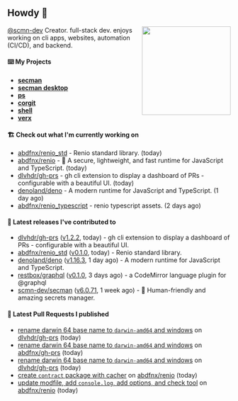 ## Howdy 👋

<img align="right" src="https://github.com/abdfnx.png" width="200">

[@scmn-dev](https://github.com/scmn-dev) Creator. full-stack dev. enjoys working on cli apps, websites, automation (CI/CD), and backend.

#### ⌨️ My Projects

- [**secman**](https://github.com/scmn-dev/secman)
- [**secman desktop**](https://github.com/scmn-dev/desktop)
- [**ps**](https://github.com/scmn-dev/ps)
- [**corgit**](https://github.com/abdfnx/corgit)
- [**shell**](https://github.com/abdfnx/shell)
- [**verx**](https://github.com/abdfnx/verx)

#### 🏗️ Check out what I'm currently working on


- [abdfnx/renio_std](https://github.com/abdfnx/renio_std) - Renio standard library. (today)
- [abdfnx/renio](https://github.com/abdfnx/renio) - 🦏 A secure, lightweight, and fast runtime for JavaScript and TypeScript. (today)
- [dlvhdr/gh-prs](https://github.com/dlvhdr/gh-prs) - gh cli extension to display a dashboard of PRs - configurable with a beautiful UI. (today)
- [denoland/deno](https://github.com/denoland/deno) - A modern runtime for JavaScript and TypeScript. (1 day ago)
- [abdfnx/renio_typescript](https://github.com/abdfnx/renio_typescript) - renio typescript assets. (2 days ago)

#### 🔭 Latest releases I've contributed to

- [dlvhdr/gh-prs](https://github.com/dlvhdr/gh-prs) ([v1.2.2](https://github.com/dlvhdr/gh-prs/releases/tag/v1.2.2), today) - gh cli extension to display a dashboard of PRs - configurable with a beautiful UI.
- [abdfnx/renio_std](https://github.com/abdfnx/renio_std) ([v0.1.0](https://github.com/abdfnx/renio_std/releases/tag/v0.1.0), today) - Renio standard library.
- [denoland/deno](https://github.com/denoland/deno) ([v1.16.3](https://github.com/denoland/deno/releases/tag/v1.16.3), 1 day ago) - A modern runtime for JavaScript and TypeScript.
- [restbox/graphql](https://github.com/restbox/graphql) ([v0.1.0](https://github.com/restbox/graphql/releases/tag/v0.1.0), 3 days ago) - a CodeMirror language plugin for @graphql
- [scmn-dev/secman](https://github.com/scmn-dev/secman) ([v6.0.71](https://github.com/scmn-dev/secman/releases/tag/v6.0.71), 1 week ago) - 👊 Human-friendly and amazing secrets manager.

#### 🔨 Latest Pull Requests I published

- [rename darwin 64 base name to `darwin-amd64` and windows](https://github.com/dlvhdr/gh-prs/pull/17) on [dlvhdr/gh-prs](https://github.com/dlvhdr/gh-prs) (today)
- [rename darwin 64 base name to `darwin-amd64` and windows](https://github.com/abdfnx/gh-prs/pull/1) on [abdfnx/gh-prs](https://github.com/abdfnx/gh-prs) (today)
- [rename darwin 64 base name to `darwin-amd64` and windows](https://github.com/dlvhdr/gh-prs/pull/16) on [dlvhdr/gh-prs](https://github.com/dlvhdr/gh-prs) (today)
- [create `contract` package with cacher](https://github.com/abdfnx/renio/pull/6) on [abdfnx/renio](https://github.com/abdfnx/renio) (today)
- [update modfile, add `console.log`, add options, and check tool](https://github.com/abdfnx/renio/pull/5) on [abdfnx/renio](https://github.com/abdfnx/renio) (today)
